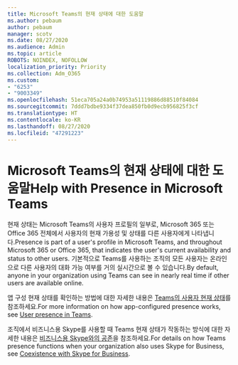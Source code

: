 ```yaml
---
title: Microsoft Teams의 현재 상태에 대한 도움말
ms.author: pebaum
author: pebaum
manager: scotv
ms.date: 08/27/2020
ms.audience: Admin
ms.topic: article
ROBOTS: NOINDEX, NOFOLLOW
localization_priority: Priority
ms.collection: Adm_O365
ms.custom:
- "6253"
- "9003349"
ms.openlocfilehash: 51eca705a24a0b74953a51119886d88510f84084
ms.sourcegitcommit: 7ddd7bdbe9334f37dea850fb0d9ecb956825f3cf
ms.translationtype: HT
ms.contentlocale: ko-KR
ms.lasthandoff: 08/27/2020
ms.locfileid: "47291223"
---
```

# <a name="help-with-presence-in-microsoft-teams"></a><span data-ttu-id="c1f6c-102">Microsoft Teams의 현재 상태에 대한 도움말</span><span class="sxs-lookup"><span data-stu-id="c1f6c-102">Help with Presence in Microsoft Teams</span></span>

<span data-ttu-id="c1f6c-103">현재 상태는 Microsoft Teams의 사용자 프로필의 일부로, Microsoft 365 또는 Office 365 전체에서 사용자의 현재 가용성 및 상태를 다른 사용자에게 나타냅니다.</span><span class="sxs-lookup"><span data-stu-id="c1f6c-103">Presence is part of a user's profile in Microsoft Teams, and throughout Microsoft 365 or Office 365, that indicates the user's current availability and status to other users.</span></span> <span data-ttu-id="c1f6c-104">기본적으로 Teams를 사용하는 조직의 모든 사용자는 온라인으로 다른 사용자의 대화 가능 여부를 거의 실시간으로 볼 수 있습니다.</span><span class="sxs-lookup"><span data-stu-id="c1f6c-104">By default, anyone in your organization using Teams can see in nearly real time if other users are available online.</span></span>

<span data-ttu-id="c1f6c-105">앱 구성 현재 상태를 확인하는 방법에 대한 자세한 내용은 [Teams의 사용자 현재 상태](https://docs.microsoft.com/microsoftteams/presence-admins)를 참조하세요.</span><span class="sxs-lookup"><span data-stu-id="c1f6c-105">For more information on how app-configured presence works, see [User presence in Teams](https://docs.microsoft.com/microsoftteams/presence-admins).</span></span>

<span data-ttu-id="c1f6c-106">조직에서 비즈니스용 Skype를 사용할 때 Teams 현재 상태가 작동하는 방식에 대한 자세한 내용은 [비즈니스용 Skype와의 공존](https://docs.microsoft.com/microsoftteams/coexistence-chat-calls-presence#presence)을 참조하세요.</span><span class="sxs-lookup"><span data-stu-id="c1f6c-106">For details on how Teams presence functions when your organization also uses Skype for Business, see [Coexistence with Skype for Business](https://docs.microsoft.com/microsoftteams/coexistence-chat-calls-presence#presence).</span></span>
